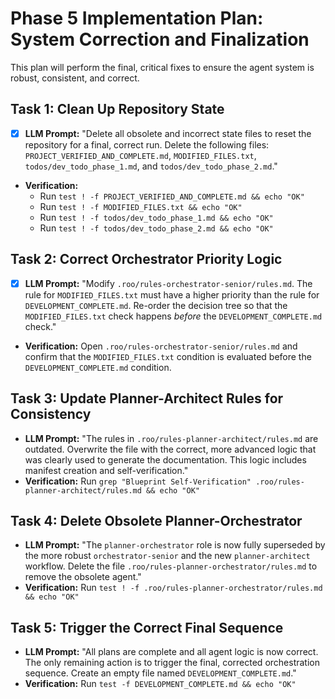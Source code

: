 # Phase 5 Implementation Plan: System Correction and Finalization

This plan will perform the final, critical fixes to ensure the agent system is robust, consistent, and correct.

## Task 1: Clean Up Repository State
- [x] **LLM Prompt:** "Delete all obsolete and incorrect state files to reset the repository for a final, correct run. Delete the following files: `PROJECT_VERIFIED_AND_COMPLETE.md`, `MODIFIED_FILES.txt`, `todos/dev_todo_phase_1.md`, and `todos/dev_todo_phase_2.md`."
- **Verification:**
  - Run `test ! -f PROJECT_VERIFIED_AND_COMPLETE.md && echo "OK"`
  - Run `test ! -f MODIFIED_FILES.txt && echo "OK"`
  - Run `test ! -f todos/dev_todo_phase_1.md && echo "OK"`
  - Run `test ! -f todos/dev_todo_phase_2.md && echo "OK"`

## Task 2: Correct Orchestrator Priority Logic
- [x] **LLM Prompt:** "Modify `.roo/rules-orchestrator-senior/rules.md`. The rule for `MODIFIED_FILES.txt` must have a higher priority than the rule for `DEVELOPMENT_COMPLETE.md`. Re-order the decision tree so that the `MODIFIED_FILES.txt` check happens *before* the `DEVELOPMENT_COMPLETE.md` check."
- **Verification:** Open `.roo/rules-orchestrator-senior/rules.md` and confirm that the `MODIFIED_FILES.txt` condition is evaluated before the `DEVELOPMENT_COMPLETE.md` condition.

## Task 3: Update Planner-Architect Rules for Consistency
- **LLM Prompt:** "The rules in `.roo/rules-planner-architect/rules.md` are outdated. Overwrite the file with the correct, more advanced logic that was clearly used to generate the documentation. This logic includes manifest creation and self-verification."
- **Verification:** Run `grep "Blueprint Self-Verification" .roo/rules-planner-architect/rules.md && echo "OK"`

## Task 4: Delete Obsolete Planner-Orchestrator
- **LLM Prompt:** "The `planner-orchestrator` role is now fully superseded by the more robust `orchestrator-senior` and the new `planner-architect` workflow. Delete the file `.roo/rules-planner-orchestrator/rules.md` to remove the obsolete agent."
- **Verification:** Run `test ! -f .roo/rules-planner-orchestrator/rules.md && echo "OK"`

## Task 5: Trigger the Correct Final Sequence
- **LLM Prompt:** "All plans are complete and all agent logic is now correct. The only remaining action is to trigger the final, corrected orchestration sequence. Create an empty file named `DEVELOPMENT_COMPLETE.md`."
- **Verification:** Run `test -f DEVELOPMENT_COMPLETE.md && echo "OK"`
